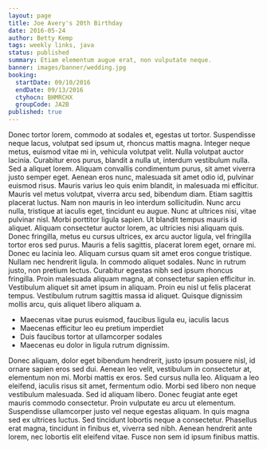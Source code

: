 ```yaml
---
layout: page
title: Joe Avery's 20th Birthday
date: 2016-05-24
author: Betty Kemp
tags: weekly links, java
status: published
summary: Etiam elementum augue erat, non vulputate neque.
banner: images/banner/wedding.jpg
booking:
  startDate: 09/10/2016
  endDate: 09/13/2016
  ctyhocn: BHMRCHX
  groupCode: JA2B
published: true
---
```

Donec tortor lorem, commodo at sodales et, egestas ut tortor. Suspendisse neque lacus, volutpat sed ipsum ut, rhoncus mattis magna. Integer neque metus, euismod vitae mi in, vehicula volutpat velit. Nulla volutpat auctor lacinia. Curabitur eros purus, blandit a nulla ut, interdum vestibulum nulla. Sed a aliquet lorem. Aliquam convallis condimentum purus, sit amet viverra justo semper eget. Aenean eros nunc, malesuada sit amet odio id, pulvinar euismod risus. Mauris varius leo quis enim blandit, in malesuada mi efficitur. Mauris vel metus volutpat, viverra arcu sed, bibendum diam. Etiam sagittis placerat luctus. Nam non mauris in leo interdum sollicitudin. Nunc arcu nulla, tristique at iaculis eget, tincidunt eu augue. Nunc at ultrices nisi, vitae pulvinar nisl. Morbi porttitor ligula sapien. Ut blandit tempus mauris id aliquet.
Aliquam consectetur auctor lorem, ac ultricies nisi aliquam quis. Donec fringilla, metus eu cursus ultrices, ex arcu auctor ligula, vel fringilla tortor eros sed purus. Mauris a felis sagittis, placerat lorem eget, ornare mi. Donec eu lacinia leo. Aliquam cursus quam sit amet eros congue tristique. Nullam nec hendrerit ligula. In commodo aliquet sodales. Nunc in rutrum justo, non pretium lectus. Curabitur egestas nibh sed ipsum rhoncus fringilla. Proin malesuada aliquam magna, at consectetur sapien efficitur in. Vestibulum aliquet sit amet ipsum in aliquam. Proin eu nisl ut felis placerat tempus. Vestibulum rutrum sagittis massa id aliquet. Quisque dignissim mollis arcu, quis aliquet libero aliquam a.

* Maecenas vitae purus euismod, faucibus ligula eu, iaculis lacus
* Maecenas efficitur leo eu pretium imperdiet
* Duis faucibus tortor at ullamcorper sodales
* Maecenas eu dolor in ligula rutrum dignissim.

Donec aliquam, dolor eget bibendum hendrerit, justo ipsum posuere nisl, id ornare sapien eros sed dui. Aenean leo velit, vestibulum in consectetur at, elementum non mi. Morbi mattis ex eros. Sed cursus nulla leo. Aliquam a leo eleifend, iaculis risus sit amet, fermentum odio. Morbi sed libero non neque vestibulum malesuada. Sed id aliquam libero. Donec feugiat ante eget mauris commodo consectetur. Proin vulputate eu arcu ut elementum. Suspendisse ullamcorper justo vel neque egestas aliquam. In quis magna sed ex ultrices luctus. Sed tincidunt lobortis neque a consectetur. Phasellus erat magna, tincidunt in finibus et, viverra sed nibh. Aenean hendrerit ante lorem, nec lobortis elit eleifend vitae. Fusce non sem id ipsum finibus mattis.
